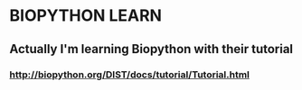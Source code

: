 # BIOPYTHON LEARN
## Actually I'm learning Biopython with their tutorial
### http://biopython.org/DIST/docs/tutorial/Tutorial.html
